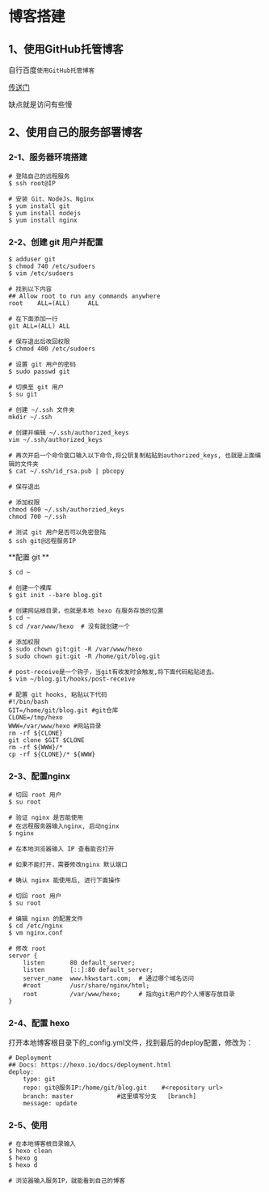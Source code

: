 # 博客搭建

## 1、使用GitHub托管博客

自行百度`使用GitHub托管博客`

[传送门](https://juejin.im/post/5c4158496fb9a049ad775727)

缺点就是访问有些慢

## 2、使用自己的服务部署博客

### 2-1、服务器环境搭建

```shell
# 登陆自己的远程服务
$ ssh root@IP

# 安装 Git、NodeJs、Nginx
$ yum install git
$ yum install nodejs
$ yum install nginx
```

### 2-2、创建 git 用户并配置

```shell
$ adduser git
$ chmod 740 /etc/sudoers
$ vim /etc/sudoers

# 找到以下内容
## Allow root to run any commands anywhere
root    ALL=(ALL)     ALL

# 在下面添加一行
git ALL=(ALL) ALL

# 保存退出后改回权限
$ chmod 400 /etc/sudoers

# 设置 git 用户的密码
$ sudo passwd git
```

```shell
# 切换至 git 用户
$ su git

# 创建 ~/.ssh 文件夹
mkdir ~/.ssh

# 创建并编辑 ~/.ssh/authorized_keys
vim ~/.ssh/authorized_keys

# 再次开启一个命令窗口输入以下命令,将公钥复制粘贴到authorized_keys, 也就是上面编辑的文件夹
$ cat ~/.ssh/id_rsa.pub | pbcopy

# 保存退出

# 添加权限
chmod 600 ~/.ssh/authorzied_keys
chmod 700 ~/.ssh
```

```shell
# 测试 git 用户是否可以免密登陆
$ ssh git@远程服务IP
```

**配置 git **

```shell
$ cd ~

# 创建一个裸库
$ git init --bare blog.git

# 创建网站根目录，也就是本地 hexo 在服务存放的位置
$ cd ~
$ cd /var/www/hexo	# 没有就创建一个

# 添加权限
$ sudo chown git:git -R /var/www/hexo
$ sudo chown git:git -R /home/git/blog.git

# post-receive是一个钩子，当git有收发时会触发,将下面代码粘贴进去。
$ vim ~/blog.git/hooks/post-receive

# 配置 git hooks, 粘贴以下代码
#!/bin/bash
GIT=/home/git/blog.git #git仓库
CLONE=/tmp/hexo
WWW=/var/www/hexo #网站目录
rm -rf ${CLONE}
git clone $GIT $CLONE
rm -rf ${WWW}/*
cp -rf ${CLONE}/* ${WWW}
```



### 2-3、配置nginx

```shell
# 切回 root 用户
$ su root

# 验证 nginx 是否能使用
# 在远程服务器输入nginx, 启动nginx
$ nginx

# 在本地浏览器输入 IP 查看能否打开

# 如果不能打开，需要修改nginx 默认端口

# 确认 nginx 能使用后, 进行下面操作
```



```shell
# 切回 root 用户
$ su root

# 编辑 ngixn 的配置文件
$ cd /etc/nginx
$ vm nginx.conf

# 修改 root
server {
    listen       80 default_server;
    listen       [::]:80 default_server;
    server_name  www.hkwstart.com;	# 通过哪个域名访问
    #root        /usr/share/nginx/html;
    root         /var/www/hexo;     # 指向git用户的个人博客存放目录
}
```

### 2-4、配置 hexo 

打开本地博客根目录下的_config.yml文件，找到最后的deploy配置，修改为：

```shell
# Deployment
## Docs: https://hexo.io/docs/deployment.html
deploy:
    type: git
    repo: git@服务IP:/home/git/blog.git    #<repository url>
    branch: master            #这里填写分支   [branch]
    message: update         
```

### 2-5、使用

```shell
# 在本地博客根目录输入
$ hexo clean
$ hexo g
$ hexo d

# 浏览器输入服务IP，就能看到自己的博客
```



